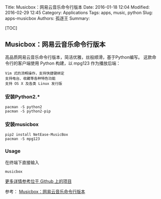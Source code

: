 Title: Musicbox：网易云音乐命令行版本 
Date: 2016-01-18 12:04
Modified: 2016-02-29 12:45
Category: Applications
Tags: apps, music, python
Slug: apps-musicbox
Authors: 孤逐王
Summary:

[TOC]

## Musicbox：网易云音乐命令行版本

高品质网易云音乐命令行版本，简洁优雅，丝般顺滑，基于Python编写。
这款命令行的客户端使用 Python 构建，以 mpg123 作为播放后端：

````
Vim 式的流畅操作，支持快捷键绑定
支持电台、收藏等各种特色功能
支持 OS X 及各类 Linux 发行版
````

### 安装Python2.*

````
pacman -S python2
pacman -S python2-pip
````

### 安装musicbox

````
pip2 install NetEase-MusicBox
pacman -S mpg123
````

### Usage
在终端下直接输入

```
musicbox
```

[更多详情参考位于 Github 上的项目](https://github.com/darknessomi/musicbox)

参考： [Musicbox：网易云音乐命令行版本](https://linuxtoy.org/archives/musicbox-neteasemusic-in-terminal.html)
